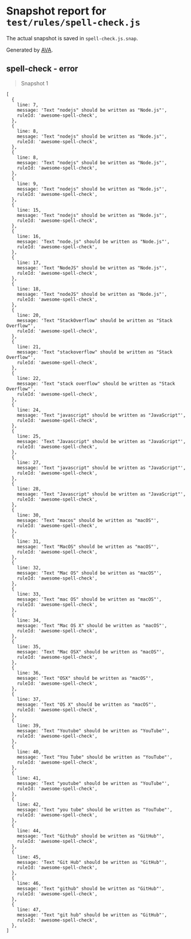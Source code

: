 # Snapshot report for `test/rules/spell-check.js`

The actual snapshot is saved in `spell-check.js.snap`.

Generated by [AVA](https://ava.li).

## spell-check - error

> Snapshot 1

    [
      {
        line: 7,
        message: 'Text "nodejs" should be written as "Node.js"',
        ruleId: 'awesome-spell-check',
      },
      {
        line: 8,
        message: 'Text "nodejs" should be written as "Node.js"',
        ruleId: 'awesome-spell-check',
      },
      {
        line: 8,
        message: 'Text "nodejs" should be written as "Node.js"',
        ruleId: 'awesome-spell-check',
      },
      {
        line: 9,
        message: 'Text "nodejs" should be written as "Node.js"',
        ruleId: 'awesome-spell-check',
      },
      {
        line: 15,
        message: 'Text "nodejs" should be written as "Node.js"',
        ruleId: 'awesome-spell-check',
      },
      {
        line: 16,
        message: 'Text "node.js" should be written as "Node.js"',
        ruleId: 'awesome-spell-check',
      },
      {
        line: 17,
        message: 'Text "NodeJS" should be written as "Node.js"',
        ruleId: 'awesome-spell-check',
      },
      {
        line: 18,
        message: 'Text "nodeJS" should be written as "Node.js"',
        ruleId: 'awesome-spell-check',
      },
      {
        line: 20,
        message: 'Text "StackOverflow" should be written as "Stack Overflow"',
        ruleId: 'awesome-spell-check',
      },
      {
        line: 21,
        message: 'Text "stackoverflow" should be written as "Stack Overflow"',
        ruleId: 'awesome-spell-check',
      },
      {
        line: 22,
        message: 'Text "stack overflow" should be written as "Stack Overflow"',
        ruleId: 'awesome-spell-check',
      },
      {
        line: 24,
        message: 'Text "javascript" should be written as "JavaScript"',
        ruleId: 'awesome-spell-check',
      },
      {
        line: 25,
        message: 'Text "Javascript" should be written as "JavaScript"',
        ruleId: 'awesome-spell-check',
      },
      {
        line: 27,
        message: 'Text "javascript" should be written as "JavaScript"',
        ruleId: 'awesome-spell-check',
      },
      {
        line: 28,
        message: 'Text "Javascript" should be written as "JavaScript"',
        ruleId: 'awesome-spell-check',
      },
      {
        line: 30,
        message: 'Text "macos" should be written as "macOS"',
        ruleId: 'awesome-spell-check',
      },
      {
        line: 31,
        message: 'Text "MacOS" should be written as "macOS"',
        ruleId: 'awesome-spell-check',
      },
      {
        line: 32,
        message: 'Text "Mac OS" should be written as "macOS"',
        ruleId: 'awesome-spell-check',
      },
      {
        line: 33,
        message: 'Text "mac OS" should be written as "macOS"',
        ruleId: 'awesome-spell-check',
      },
      {
        line: 34,
        message: 'Text "Mac OS X" should be written as "macOS"',
        ruleId: 'awesome-spell-check',
      },
      {
        line: 35,
        message: 'Text "Mac OSX" should be written as "macOS"',
        ruleId: 'awesome-spell-check',
      },
      {
        line: 36,
        message: 'Text "OSX" should be written as "macOS"',
        ruleId: 'awesome-spell-check',
      },
      {
        line: 37,
        message: 'Text "OS X" should be written as "macOS"',
        ruleId: 'awesome-spell-check',
      },
      {
        line: 39,
        message: 'Text "Youtube" should be written as "YouTube"',
        ruleId: 'awesome-spell-check',
      },
      {
        line: 40,
        message: 'Text "You Tube" should be written as "YouTube"',
        ruleId: 'awesome-spell-check',
      },
      {
        line: 41,
        message: 'Text "youtube" should be written as "YouTube"',
        ruleId: 'awesome-spell-check',
      },
      {
        line: 42,
        message: 'Text "you tube" should be written as "YouTube"',
        ruleId: 'awesome-spell-check',
      },
      {
        line: 44,
        message: 'Text "Github" should be written as "GitHub"',
        ruleId: 'awesome-spell-check',
      },
      {
        line: 45,
        message: 'Text "Git Hub" should be written as "GitHub"',
        ruleId: 'awesome-spell-check',
      },
      {
        line: 46,
        message: 'Text "github" should be written as "GitHub"',
        ruleId: 'awesome-spell-check',
      },
      {
        line: 47,
        message: 'Text "git hub" should be written as "GitHub"',
        ruleId: 'awesome-spell-check',
      },
    ]
